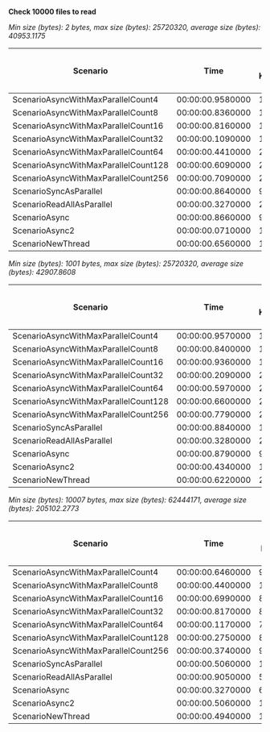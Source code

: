 **Check 10000 files to read**

*Min size (bytes): 2 bytes, max size (bytes): 25720320, average size (bytes): 40953.1175*

| Scenario | Time | IO Read KBytes/sec | Current Disk Queue Length | Page Faults Faults/sec | Disk Queue Length Count | Total .Net Memory Mb | Concurrent Threads  | Current lock Queue Length | Available MBytes Mb | Disk Read Kb / sec | Disk Read Time  | CPU Load % | Threads Count | Was failed |
| -------- | -------- | -------- | -------- | -------- | -------- | -------- | -------- | -------- | -------- | -------- | -------- | -------- | -------- | -------- |
| ScenarioAsyncWithMaxParallelCount4 | 00:00:00.9580000 | 148910.00 | 0.00 | 74696.00 | 0.00 | 52.60 | 17.30 | 1.00 | 5573.70 | 29681177.80 | 0.00 | 12698481.40 | 20.50 | False |
| ScenarioAsyncWithMaxParallelCount8 | 00:00:00.8360000 | 158522.00 | 0.00 | 63383.60 | 0.00 | 144.20 | 27.60 | 1.00 | 5541.20 | 29682546.00 | 0.00 | 14539293.20 | 31.00 | False |
| ScenarioAsyncWithMaxParallelCount16 | 00:00:00.8160000 | 174582.30 | 0.00 | 66243.60 | 0.00 | 101.13 | 27.80 | 1.00 | 5576.53 | 29682957.00 | 0.00 | 29525789.27 | 31.00 | False |
| ScenarioAsyncWithMaxParallelCount32 | 00:00:00.1090000 | 143361.20 | 0.00 | 64935.00 | 0.00 | 120.30 | 27.80 | 1.00 | 5623.10 | 29683027.60 | 0.00 | 33353013.80 | 31.00 | False |
| ScenarioAsyncWithMaxParallelCount64 | 00:00:00.4410000 | 217256.30 | 0.00 | 105015.60 | 0.00 | 67.20 | 35.20 | 1.00 | 5665.30 | 29683581.60 | 0.00 | 82742930.40 | 38.60 | False |
| ScenarioAsyncWithMaxParallelCount128 | 00:00:00.6090000 | 210598.80 | 0.00 | 133003.70 | 0.00 | 75.40 | 37.40 | 1.00 | 5678.20 | 29691915.90 | 0.00 | 69919648.20 | 40.50 | False |
| ScenarioAsyncWithMaxParallelCount256 | 00:00:00.7090000 | 212871.40 | 0.00 | 153410.70 | 0.00 | 118.00 | 35.40 | 1.00 | 5633.00 | 29693719.30 | 0.00 | 62213198.80 | 38.50 | False |
| ScenarioSyncAsParallel | 00:00:00.8640000 | 91800.40 | 0.00 | 34923.80 | 0.00 | 10.60 | 27.00 | 0.00 | 5729.80 | 29695265.60 | 0.00 | 22027341.20 | 30.00 | False |
| ScenarioReadAllAsParallel | 00:00:00.3270000 | 277756.00 | 0.00 | 54791.00 | 0.00 | 60.60 | 26.80 | 0.00 | 5554.20 | 29696785.00 | 0.00 | 22370543.40 | 30.00 | False |
| ScenarioAsync | 00:00:00.8660000 | 97155.40 | 0.00 | 201298.10 | 0.00 | 679.20 | 27.60 | 0.50 | 5178.40 | 29697244.00 | 0.00 | 76549690.70 | 30.90 | False |
| ScenarioAsync2 | 00:00:00.0710000 | 189345.80 | 0.00 | 82791.40 | 0.00 | 145.80 | 28.00 | 0.00 | 5613.20 | 29697844.60 | 0.00 | 17784114.00 | 31.00 | False |
| ScenarioNewThread | 00:00:00.6560000 | 164768.20 | 0.00 | 87892.40 | 0.00 | 18.40 | 140.80 | 0.00 | 5747.80 | 29698490.70 | 0.00 | 152771779.30 | 85.80 | False |

*Min size (bytes): 1001 bytes, max size (bytes): 25720320, average size (bytes): 42907.8608*

| Scenario | Time | IO Read KBytes/sec | Current Disk Queue Length | Page Faults Faults/sec | Disk Queue Length Count | Total .Net Memory Mb | Concurrent Threads  | Current lock Queue Length | Available MBytes Mb | Disk Read Kb / sec | Disk Read Time  | CPU Load % | Threads Count | Was failed |
| -------- | -------- | -------- | -------- | -------- | -------- | -------- | -------- | -------- | -------- | -------- | -------- | -------- | -------- | -------- |
| ScenarioAsyncWithMaxParallelCount4 | 00:00:00.9570000 | 146142.80 | 0.00 | 65333.20 | 0.00 | 72.40 | 16.20 | 1.00 | 5676.40 | 29724550.40 | 0.00 | 11762475.40 | 19.20 | False |
| ScenarioAsyncWithMaxParallelCount8 | 00:00:00.8400000 | 154918.00 | 0.00 | 65106.20 | 0.00 | 119.60 | 27.60 | 1.00 | 5696.20 | 29724870.00 | 0.00 | 13728088.00 | 30.80 | False |
| ScenarioAsyncWithMaxParallelCount16 | 00:00:00.9360000 | 133720.00 | 0.00 | 54467.80 | 0.00 | 120.20 | 28.00 | 1.00 | 5588.00 | 29726177.60 | 0.00 | 22526544.40 | 31.00 | False |
| ScenarioAsyncWithMaxParallelCount32 | 00:00:00.2090000 | 210847.40 | 0.00 | 85108.50 | 0.00 | 96.30 | 33.70 | 1.00 | 5677.70 | 29728649.10 | 0.00 | 54132347.00 | 36.70 | False |
| ScenarioAsyncWithMaxParallelCount64 | 00:00:00.5970000 | 239390.90 | 0.00 | 112040.90 | 0.00 | 78.70 | 35.30 | 1.00 | 5692.10 | 29732225.90 | 0.00 | 77938099.60 | 38.60 | False |
| ScenarioAsyncWithMaxParallelCount128 | 00:00:00.6600000 | 228823.60 | 0.00 | 131848.20 | 0.00 | 86.90 | 37.30 | 1.00 | 5676.90 | 29736267.10 | 0.00 | 70949254.80 | 40.50 | False |
| ScenarioAsyncWithMaxParallelCount256 | 00:00:00.7790000 | 211313.40 | 0.00 | 149404.20 | 0.00 | 98.30 | 37.20 | 1.00 | 5670.40 | 29740235.40 | 0.00 | 69982048.60 | 40.50 | False |
| ScenarioSyncAsParallel | 00:00:00.8840000 | 127209.40 | 0.00 | 51897.20 | 0.00 | 8.40 | 27.00 | 0.00 | 5717.40 | 29743043.80 | 0.00 | 18626519.40 | 30.00 | False |
| ScenarioReadAllAsParallel | 00:00:00.3280000 | 294095.40 | 0.00 | 59385.20 | 0.00 | 58.40 | 27.00 | 0.00 | 5582.60 | 29745002.80 | 0.00 | 21964940.80 | 30.00 | False |
| ScenarioAsync | 00:00:00.8790000 | 92711.10 | 0.00 | 196751.80 | 0.00 | 652.00 | 31.30 | 0.50 | 5160.80 | 29754140.00 | 0.00 | 74521677.70 | 36.70 | False |
| ScenarioAsync2 | 00:00:00.4340000 | 193810.40 | 0.00 | 75056.80 | 0.00 | 182.20 | 28.00 | 0.00 | 5514.60 | 29786128.40 | 0.00 | 18033715.60 | 31.00 | False |
| ScenarioNewThread | 00:00:00.6220000 | 200139.30 | 0.00 | 97247.80 | 0.00 | 19.00 | 106.10 | 0.00 | 5706.10 | 29787087.30 | 0.00 | 157873012.00 | 78.00 | False |

*Min size (bytes): 10007 bytes, max size (bytes): 62444171, average size (bytes): 205102.2773*

| Scenario | Time | IO Read KBytes/sec | Current Disk Queue Length | Page Faults Faults/sec | Disk Queue Length Count | Total .Net Memory Mb | Concurrent Threads  | Current lock Queue Length | Available MBytes Mb | Disk Read Kb / sec | Disk Read Time  | CPU Load % | Threads Count | Was failed |
| -------- | -------- | -------- | -------- | -------- | -------- | -------- | -------- | -------- | -------- | -------- | -------- | -------- | -------- | -------- |
| ScenarioAsyncWithMaxParallelCount4 | 00:00:00.6460000 | 933722.47 | 0.00 | 314479.67 | 0.00 | 91.27 | 17.67 | 1.00 | 5520.13 | 31195428.53 | 0.00 | 55723557.20 | 20.80 | False |
| ScenarioAsyncWithMaxParallelCount8 | 00:00:00.4400000 | 1014042.40 | 0.00 | 336146.40 | 0.00 | 163.07 | 28.27 | 1.00 | 5539.00 | 31196335.93 | 0.00 | 73299669.87 | 31.73 | False |
| ScenarioAsyncWithMaxParallelCount16 | 00:00:00.6990000 | 894781.87 | 0.00 | 286889.87 | 0.00 | 295.20 | 35.00 | 1.00 | 5326.33 | 31196938.80 | 0.00 | 104728671.33 | 38.60 | False |
| ScenarioAsyncWithMaxParallelCount32 | 00:00:00.8170000 | 853412.73 | 0.00 | 274329.27 | 0.00 | 329.53 | 40.27 | 1.00 | 5339.53 | 31197021.73 | 0.00 | 124031195.07 | 43.67 | False |
| ScenarioAsyncWithMaxParallelCount64 | 00:00:00.1170000 | 751968.67 | 0.00 | 248434.20 | 0.00 | 257.95 | 39.63 | 1.00 | 5385.97 | 31197232.13 | 0.00 | 126953613.80 | 41.13 | False |
| ScenarioAsyncWithMaxParallelCount128 | 00:00:00.2750000 | 878507.05 | 0.00 | 320178.28 | 0.00 | 258.67 | 39.83 | 1.00 | 5410.37 | 31197414.30 | 0.00 | 152535177.78 | 43.38 | False |
| ScenarioAsyncWithMaxParallelCount256 | 00:00:00.3740000 | 959797.15 | 0.00 | 387836.25 | 0.00 | 284.22 | 40.97 | 1.00 | 5382.10 | 31197702.95 | 0.00 | 156094600.60 | 44.13 | False |
| ScenarioSyncAsParallel | 00:00:00.5060000 | 1034339.20 | 0.00 | 422385.07 | 0.00 | 139.93 | 27.00 | 0.33 | 5517.27 | 31198580.40 | 0.00 | 83491735.20 | 30.00 | False |
| ScenarioReadAllAsParallel | 00:00:00.9050000 | 518228.80 | 0.00 | 98020.80 | 0.00 | 242.00 | 27.00 | 0.00 | 5341.80 | 31198730.60 | 0.00 | 23306549.40 | 30.00 | False |
| ScenarioAsync | 00:00:00.3270000 | 685087.50 | 0.00 | 449445.69 | 0.00 | 788.40 | 38.97 | 0.77 | 5220.14 | 31199763.45 | 0.00 | 165039697.94 | 40.35 | False |
| ScenarioAsync2 | 00:00:00.5060000 | 1005440.20 | 0.00 | 334943.60 | 0.00 | 396.60 | 40.13 | 0.00 | 5469.40 | 31200809.80 | 0.00 | 83013332.13 | 43.67 | False |
| ScenarioNewThread | 00:00:00.4940000 | 1051794.10 | 0.00 | 360434.45 | 0.00 | 159.10 | 122.05 | 0.25 | 5708.90 | 31201001.00 | 0.00 | 360409110.30 | 73.80 | False |


